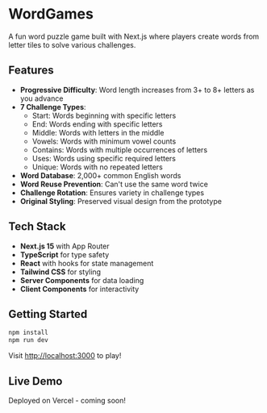 # WordGames

A fun word puzzle game built with Next.js where players create words from letter tiles to solve various challenges.

## Features

- **Progressive Difficulty**: Word length increases from 3+ to 8+ letters as you advance
- **7 Challenge Types**: 
  - Start: Words beginning with specific letters
  - End: Words ending with specific letters  
  - Middle: Words with letters in the middle
  - Vowels: Words with minimum vowel counts
  - Contains: Words with multiple occurrences of letters
  - Uses: Words using specific required letters
  - Unique: Words with no repeated letters
- **Word Database**: 2,000+ common English words
- **Word Reuse Prevention**: Can't use the same word twice
- **Challenge Rotation**: Ensures variety in challenge types
- **Original Styling**: Preserved visual design from the prototype

## Tech Stack

- **Next.js 15** with App Router
- **TypeScript** for type safety
- **React** with hooks for state management
- **Tailwind CSS** for styling
- **Server Components** for data loading
- **Client Components** for interactivity

## Getting Started

```bash
npm install
npm run dev
```

Visit [http://localhost:3000](http://localhost:3000) to play!

## Live Demo

Deployed on Vercel - coming soon!
